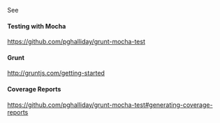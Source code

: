 
See

#### Testing with Mocha

https://github.com/pghalliday/grunt-mocha-test

#### Grunt

http://gruntjs.com/getting-started

#### Coverage Reports

https://github.com/pghalliday/grunt-mocha-test#generating-coverage-reports



